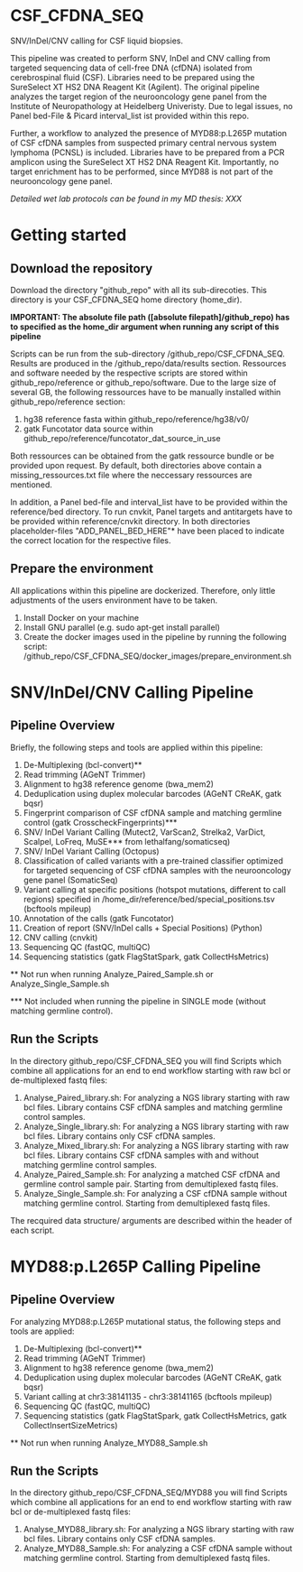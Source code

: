 # CSF_CFDNA_SEQ
SNV/InDel/CNV calling for CSF liquid biopsies.

This pipeline was created to perform SNV, InDel and CNV calling from targeted sequencing data of cell-free DNA (cfDNA) isolated from cerebrospinal fluid (CSF). Libraries need to be prepared using the SureSelect XT HS2 DNA Reagent Kit (Agilent). The original pipeline analyzes the target region of the neurooncology gene panel from the Institute of Neuropathology at Heidelberg Univeristy. Due to legal issues, no Panel bed-File & Picard interval_list ist provided within this repo.

Further, a workflow to analyzed the presence of MYD88:p.L265P mutation of CSF cfDNA samples from suspected primary central nervous system lymphoma (PCNSL) is included. Libraries have to be prepared from a PCR amplicon using the SureSelect XT HS2 DNA Reagent Kit. Importantly, no target enrichment has to be performed, since MYD88 is not part of the neurooncology gene panel.

*Detailed wet lab protocols can be found in my MD thesis: XXX*

# Getting started

## Download the repository
Download the directory "github_repo" with all its sub-direcoties. This directory is your CSF_CFDNA_SEQ home directory (home_dir).

**IMPORTANT: The absolute file path ([absolute filepath]/github_repo) has to specified as the home_dir argument when running any script of this pipeline**

Scripts can be run from the sub-directory /github_repo/CSF_CFDNA_SEQ. Results are produced in the /github_repo/data/results section. Ressources and software needed by the respective scripts are stored within github_repo/reference or github_repo/software. Due to the large size of several GB, the following ressources have to be manually installed within github_repo/reference section:

1. hg38 reference fasta within github_repo/reference/hg38/v0/
2. gatk Funcotator data source within github_repo/reference/funcotator_dat_source_in_use

Both ressources can be obtained from the gatk ressource bundle or be provided upon request. By default, both directories above contain a missing_ressources.txt file where the neccessary ressources are mentioned.

In addition, a Panel bed-file and interval_list have to be provided within the reference/bed directory. To run cnvkit, Panel targets and antitargets have to be provided within reference/cnvkit directory. In both directories placeholder-files "ADD_PANEL_BED_HERE"* have been placed to indicate the correct location for the respective files.

## Prepare the environment
All applications within this pipeline are dockerized. Therefore, only little adjustments of the users environment have to be taken.

1. Install Docker on your machine
2. Install GNU parallel (e.g. sudo apt-get install parallel)
3. Create the docker images used in the pipeline by running the following script: /github_repo/CSF_CFDNA_SEQ/docker_images/prepare_environment.sh

# SNV/InDel/CNV Calling Pipeline

## Pipeline Overview
Briefly, the following steps and tools are applied within this pipeline:

1. De-Multiplexing (bcl-convert)**
2. Read trimming (AGeNT Trimmer)
3. Alignment to hg38 reference genome (bwa_mem2)
4. Deduplication using duplex molecular barcodes (AGeNT CReAK, gatk bqsr)
5. Fingerprint comparison of CSF cfDNA sample and matching germline control (gatk CrosscheckFingerprints)***
6. SNV/ InDel Variant Calling (Mutect2, VarScan2, Strelka2, VarDict, Scalpel, LoFreq, MuSE*** from lethalfang/somaticseq)
7. SNV/ InDel Variant Calling (Octopus)
8. Classification of called variants with a pre-trained classifier optimized for targeted sequencing of CSF cfDNA samples with the neurooncology gene panel (SomaticSeq) 
9. Variant calling at specific positions (hotspot mutations, different to call regions) specified in /home_dir/reference/bed/special_positions.tsv (bcftools mpileup)
10. Annotation of the calls (gatk Funcotator)
11. Creation of report (SNV/InDel calls + Special Positions) (Python)
12. CNV calling (cnvkit)
13. Sequencing QC (fastQC, multiQC)
14. Sequencing statistics (gatk FlagStatSpark, gatk CollectHsMetrics)

** Not run when running Analyze_Paired_Sample.sh or Analyze_Single_Sample.sh

*** Not included when running the pipeline in SINGLE mode (without matching germline control).

## Run the Scripts
In the directory github_repo/CSF_CFDNA_SEQ you will find Scripts which combine all applications for an end to end workflow starting with raw bcl or de-multiplexed fastq files:

1. Analyse_Paired_library.sh: For analyzing a NGS library starting with raw bcl files. Library contains CSF cfDNA samples and matching germline control samples.
2. Analyze_Single_library.sh: For analyzing a NGS library starting with raw bcl files. Library contains only CSF cfDNA samples.
3. Analyze_Mixed_library.sh: For analyzing a NGS library starting with raw bcl files. Library contains CSF cfDNA samples with and without matching germline control samples.
4. Analyze_Paired_Sample.sh: For analyzing a matched CSF cfDNA and germline control sample pair. Starting from demultiplexed fastq files.
4. Analyze_Single_Sample.sh: For analyzing a CSF cfDNA sample without matching germline control. Starting from demultiplexed fastq files.

The recquired data structure/ arguments are described within the header of each script.

# MYD88:p.L265P Calling Pipeline
## Pipeline Overview
For analyzing MYD88:p.L265P mutational status, the following steps and tools are applied:

1. De-Multiplexing (bcl-convert)**
2. Read trimming (AGeNT Trimmer)
3. Alignment to hg38 reference genome (bwa_mem2)
4. Deduplication using duplex molecular barcodes (AGeNT CReAK, gatk bqsr)
5. Variant calling at chr3:38141135 - chr3:38141165 (bcftools mpileup)
6. Sequencing QC (fastQC, multiQC)
7. Sequencing statistics (gatk FlagStatSpark, gatk CollectHsMetrics, gatk CollectInsertSizeMetrics)

** Not run when running Analyze_MYD88_Sample.sh

## Run the Scripts
In the directory github_repo/CSF_CFDNA_SEQ/MYD88 you will find Scripts which combine all applications for an end to end workflow starting with raw bcl or de-multiplexed fastq files:

1. Analyse_MYD88_library.sh: For analyzing a NGS library starting with raw bcl files. Library contains only CSF cfDNA samples.
2. Analyze_MYD88_Sample.sh: For analyzing a CSF cfDNA sample without matching germline control. Starting from demultiplexed fastq files.
